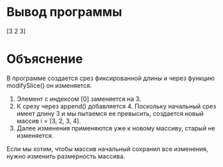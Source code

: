 # Вывод программы 

[3 2 3]

 # Объяснение

 В программе создается срез фиксированной длины и через функцию modifySlice() он изменяется. 
 1.  Элемент с индексом [0] заменяется на 3.
 2. К срезу через append() добавляется 4. Поскольку начальный срез имеет длину 3 и мы пытаемся ее превысить, создается новый массив i = [3, 2, 3, 4].
 3. Далее изменения применяются уже к новому массиву, старый не изменяется.

 Если мы хотим, чтобы массив начальный сохранил все изменения, нужно изменить размерность массива. 